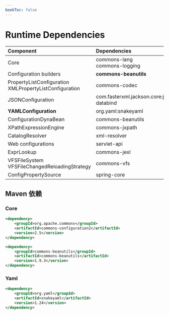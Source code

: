 ```yaml
---
bookToc: false
---
```


# Runtime Dependencies



| Component                                                   | Dependencies                                |
| :---------------------------------------------------------- | :------------------------------------------ |
| Core                                                        | commons-lang <br />commons-logging          |
| Configuration builders                                      | **commons-beanutils**                       |
| PropertyListConfiguration<br />XMLPropertyListConfiguration | commons-codec                               |
| JSONConfiguration                                           | com.fasterxml.jackson.core:jackson-databind |
| **YAMLConfiguration**                                       | org.yaml:snakeyaml                          |
| ConfigurationDynaBean                                       | commons-beanutils                           |
| XPathExpressionEngine                                       | commons-jxpath                              |
| CatalogResolver                                             | xml-resolver                                |
| Web configurations                                          | servlet-api                                 |
| ExprLookup                                                  | commons-jexl                                |
| VFSFileSystem<br />VFSFileChangedReloadingStrategy          | commons-vfs                                 |
| ConfigPropertySource                                        | spring-core                                 |



## Maven 依赖

### Core

```xml
<dependency>
    <groupId>org.apache.commons</groupId>
    <artifactId>commons-configuration2</artifactId>
    <version>2.5</version>
</dependency>

<dependency>
    <groupId>commons-beanutils</groupId>
    <artifactId>commons-beanutils</artifactId>
    <version>1.9.3</version>
</dependency>
```

### Yaml

```xml
<dependency>
    <groupId>org.yaml</groupId>
    <artifactId>snakeyaml</artifactId>
    <version>1.24</version>
</dependency>
```


